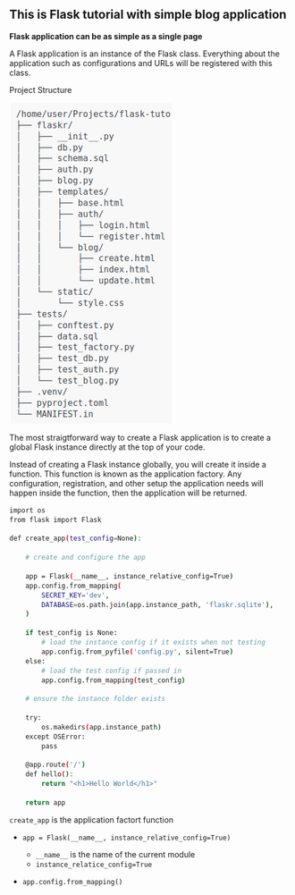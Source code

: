 ## This is Flask tutorial with simple blog application

**Flask application can be as simple as a single page**


A Flask application is an instance of the Flask class. Everything about the application such as configurations and URLs will be registered with this class.


Project Structure


![image](images/image.png) <br>



The most straigtforward way to create a Flask application is to create a global Flask instance directly at the top of your code.


Instead of creating a Flask instance globally, you will create it inside a function. This function is known as the application factory. Any configuration, registration, and other setup the application needs will happen inside the function, then the application will be returned.

```bash
import os
from flask import Flask

def create_app(test_config=None): 

    # create and configure the app

    app = Flask(__name__, instance_relative_config=True)
    app.config.from_mapping(
        SECRET_KEY='dev',
        DATABASE=os.path.join(app.instance_path, 'flaskr.sqlite'),
    )

    if test_config is None:
        # load the instance config if it exists when not testing
        app.config.from_pyfile('config.py', silent=True)
    else:
        # load the test config if passed in
        app.config.from_mapping(test_config)

    # ensure the instance folder exists

    try:
        os.makedirs(app.instance_path)
    except OSError:
        pass

    @app.route('/')
    def hello():
        return "<h1>Hello World</h1>"
    
    return app

```



`create_app` is the application factort function

- `app = Flask(__name__, instance_relative_config=True)`
    - `__name__` is the name of the current module
    - `instance_relatice_config=True`

- `app.config.from_mapping()`